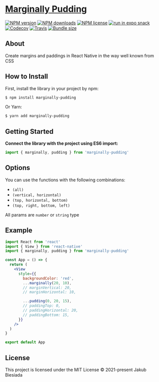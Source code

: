 # [Marginally Pudding](https://github.com/native-ly/marginally-pudding)

[![NPM version](https://flat.badgen.net/npm/v/marginally-pudding)](https://www.npmjs.com/package/marginally-pudding)
[![NPM downloads](https://flat.badgen.net/npm/dm/marginally-pudding)](https://www.npmjs.com/package/marginally-pudding)
[![NPM license](https://flat.badgen.net/npm/license/marginally-pudding)](https://www.npmjs.com/package/marginally-pudding)
[![run in expo snack](https://img.shields.io/badge/Run%20in%20Snack-4630EB?style=flat-square&logo=EXPO&labelColor=FFF&logoColor=000)](https://snack.expo.io/@jbiesiada/marginally-pudding)
[![Codecov](https://flat.badgen.net/codecov/c/github/native-ly/marginally-pudding)](https://codecov.io/gh/native-ly/marginally-pudding)
[![Travis](https://flat.badgen.net/travis/native-ly/marginally-pudding)](https://travis-ci.com/native-ly/marginally-pudding)
[![Bundle size](https://flat.badgen.net/packagephobia/install/marginally-pudding)](https://packagephobia.com/result?p=marginally-pudding)

## About

Create margins and paddings in React Native in the way well known from CSS

## How to Install

First, install the library in your project by npm:

```sh
$ npm install marginally-pudding
```

Or Yarn:

```sh
$ yarn add marginally-pudding
```

## Getting Started

**Connect the library with the project using ES6 import:**

```js
import { marginally, pudding } from 'marginally-pudding'
```

## Options

You can use the functions with the following combinations:

- `(all)`
- `(vertical, horizontal)`
- `(top, horizontal, bottom)`
- `(top, right, bottom, left)`

All params are `number` or `string` type

## Example

```jsx
import React from 'react'
import { View } from 'react-native'
import { marginally, pudding } from 'marginally-pudding'

const App = () => {
  return (
    <View
      style={{
        backgroundColor: 'red',
        ...marginally(20, 10),
        // marginVertical: 20,
        // marginHorizontal: 10,

        ...pudding(0, 20, 15),
        // paddingTop: 0,
        // paddingHorizontal: 20,
        // paddingBottom: 15,
      }}
    />
  )
}

export default App
```

## License

This project is licensed under the MIT License © 2021-present Jakub Biesiada
